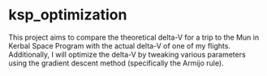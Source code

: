 # ksp_optimization

This project aims to compare the theoretical delta-V for a trip to the Mun in Kerbal Space Program with the actual delta-V of one of my flights. Additionally, I will optimize the delta-V by tweaking various parameters using the gradient descent method (specifically the Armijo rule).
